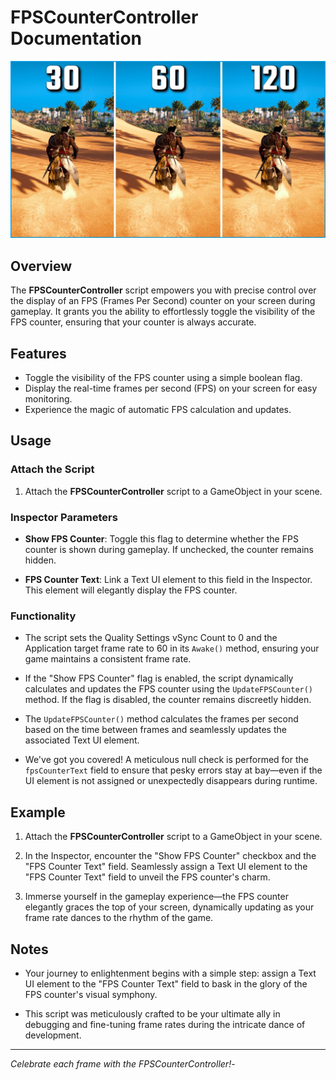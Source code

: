 # FPSCounterController Documentation

![FPSCounterController](images/fps.jpg)

## Overview

The **FPSCounterController** script empowers you with precise control over the display of an FPS (Frames Per Second) counter on your screen during gameplay. It grants you the ability to effortlessly toggle the visibility of the FPS counter, ensuring that your counter is always accurate.

## Features

- Toggle the visibility of the FPS counter using a simple boolean flag.
- Display the real-time frames per second (FPS) on your screen for easy monitoring.
- Experience the magic of automatic FPS calculation and updates.

## Usage

### Attach the Script

1. Attach the **FPSCounterController** script to a GameObject in your scene.

### Inspector Parameters

- **Show FPS Counter**: Toggle this flag to determine whether the FPS counter is shown during gameplay. If unchecked, the counter remains hidden.

- **FPS Counter Text**: Link a Text UI element to this field in the Inspector. This element will elegantly display the FPS counter.

### Functionality

- The script sets the Quality Settings vSync Count to 0 and the Application target frame rate to 60 in its `Awake()` method, ensuring your game maintains a consistent frame rate.

- If the "Show FPS Counter" flag is enabled, the script dynamically calculates and updates the FPS counter using the `UpdateFPSCounter()` method. If the flag is disabled, the counter remains discreetly hidden.

- The `UpdateFPSCounter()` method calculates the frames per second based on the time between frames and seamlessly updates the associated Text UI element.

- We've got you covered! A meticulous null check is performed for the `fpsCounterText` field to ensure that pesky errors stay at bay—even if the UI element is not assigned or unexpectedly disappears during runtime.

## Example

1. Attach the **FPSCounterController** script to a GameObject in your scene.

2. In the Inspector, encounter the "Show FPS Counter" checkbox and the "FPS Counter Text" field. Seamlessly assign a Text UI element to the "FPS Counter Text" field to unveil the FPS counter's charm.

3. Immerse yourself in the gameplay experience—the FPS counter elegantly graces the top of your screen, dynamically updating as your frame rate dances to the rhythm of the game.

## Notes

- Your journey to enlightenment begins with a simple step: assign a Text UI element to the "FPS Counter Text" field to bask in the glory of the FPS counter's visual symphony.

- This script was meticulously crafted to be your ultimate ally in debugging and fine-tuning frame rates during the intricate dance of development.

---

*Celebrate each frame with the FPSCounterController!*-
